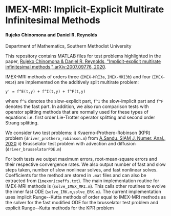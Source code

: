 # IMEX-MRI: Implicit-Explicit Multirate Infinitesimal Methods # 

#### Rujeko Chinomona and Daniel R. Reynolds ####
Department of Mathematics, Southern Methodist University

This repository contains MATLAB files for test problems highlighted in the paper, [Rujeko Chinomona & Daniel R. Reynolds, "Implicit-explicit multirate infinitesimal methods," arXiv:2007.09776, 2020](https://arxiv.org/abs/2007.09776).
   
IMEX-MRI methods of orders three (`IMEX-MRI3a`, `IMEX-MRI3b`) and four (`IMEX-MRI4`) are implemented on the additively split multirate problem: 

  ```y' = f^E(t,y) + f^I(t,y) + f^F(t,y)``` 

where ```f^E``` denotes the slow-explicit part, ```f^I``` the slow-implicit part  and ```f^F``` denotes the fast part. In addition, we also run comparison tests with operator splitting methods that are normally used for these types of equations i.e. first order Lie-Trotter operator splitting and second order Strang splitting.

We consider two test problems:
 i) Kvaerno-Prothero-Robinson (KPR) problem (`driver_prothero_robinson.m`) from [A.Sandu, SIAM J. Numer. Anal., 2020](https://doi.org/10.1137/18M1205492)
 ii) Brusselator test problem with advection and diffusion (`driver_brusselatorPDE.m`)
 
 For both tests we output maximum errors, root-mean-square errors and their respective convergence rates. We also output number of fast and slow steps taken, number of slow nonlinear solves, and fast nonlinear solves. 
Coefficients for the method are stored in `.mat` files and can also be extracted from (`imexmricoeffs.txt`). The main implementation routine for IMEX-MRI methods is (`solve_IMEX_MRI.m`). This calls other routines to evolve the inner fast ODE (`solve_IRK.m`,`solve_ERK.m`). The current implementation uses implicit Runge--Kutta methods of order equal to IMEX-MRI methods as the solver for the fast modified ODE for the brusselator test problem and explicit Runge--Kutta methods for the KPR problem

